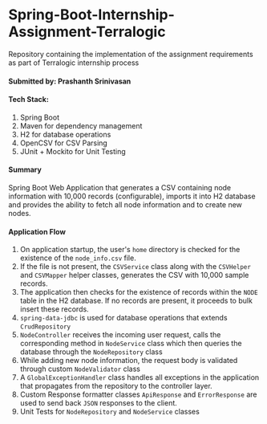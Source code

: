 # Spring-Boot-Internship-Assignment-Terralogic
Repository containing the implementation of the assignment requirements as part of Terralogic internship process

#### Submitted by: Prashanth Srinivasan

#### Tech Stack:
1) Spring Boot
2) Maven for dependency management
3) H2 for database operations
4) OpenCSV for CSV Parsing
5) JUnit + Mockito for Unit Testing

#### Summary
Spring Boot Web Application that generates a CSV containing node information with 10,000 records (configurable), imports it into H2 database and provides the ability to fetch all node information and to create new nodes.

#### Application Flow
1) On application startup, the user's `home` directory is checked for the existence of the `node_info.csv` file.
2) If the file is not present, the `CSVService` class along with the `CSVHelper` and `CSVMapper` helper classes, generates the CSV with 10,000 sample records.
3) The application then checks for the existence of records within the `NODE` table in the H2 database. If no records are present, it proceeds to bulk insert these records.
4) `spring-data-jdbc` is used for database operations that extends `CrudRepository`
5) `NodeController` receives the incoming user request, calls the corresponding method in `NodeService` class which then queries the database through the `NodeRepository` class
6) While adding new node information, the request body is validated through custom `NodeValidator` class
7) A `GlobalExceptionHandler` class handles all exceptions in the application that propagates from the repository to the controller layer.
8) Custom Response formatter classes `ApiResponse` and `ErrorResponse` are used to send back `JSON` responses to the client.
9) Unit Tests for `NodeRepository` and `NodeService` classes